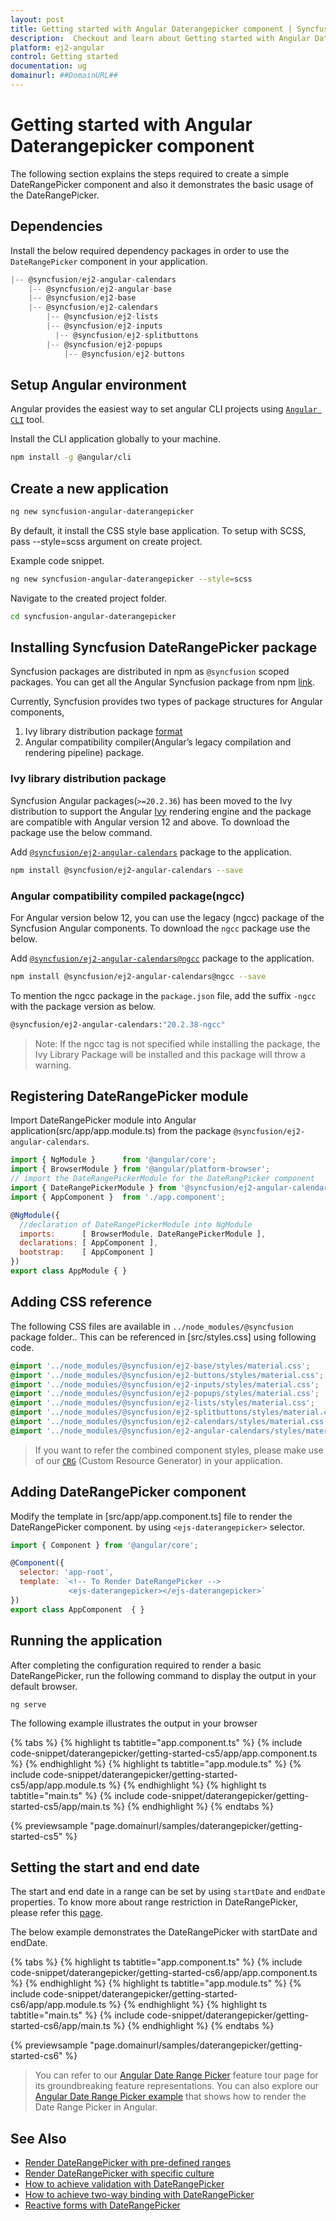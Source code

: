 ```yaml
---
layout: post
title: Getting started with Angular Daterangepicker component | Syncfusion
description:  Checkout and learn about Getting started with Angular Daterangepicker component of Syncfusion Essential JS 2 and more details.
platform: ej2-angular
control: Getting started 
documentation: ug
domainurl: ##DomainURL##
---
```


# Getting started with Angular Daterangepicker component

The following section explains the steps required to create a simple DateRangePicker component and also it demonstrates the basic usage of the DateRangePicker.

## Dependencies

Install the below required dependency packages in order to use the `DateRangePicker` component in your application.

```javascript
|-- @syncfusion/ej2-angular-calendars
    |-- @syncfusion/ej2-angular-base
    |-- @syncfusion/ej2-base
    |-- @syncfusion/ej2-calendars
        |-- @syncfusion/ej2-lists
        |-- @syncfusion/ej2-inputs
          |-- @syncfusion/ej2-splitbuttons
        |-- @syncfusion/ej2-popups
            |-- @syncfusion/ej2-buttons
```

## Setup Angular environment

Angular provides the easiest way to set angular CLI projects using [`Angular CLI`](https://github.com/angular/angular-cli) tool.

Install the CLI application globally to your machine.

```bash
npm install -g @angular/cli
```

## Create a new application

```bash
ng new syncfusion-angular-daterangepicker
```

By default, it install the CSS style base application. To setup with SCSS, pass --style=scss argument on create project.

Example code snippet.

```bash
ng new syncfusion-angular-daterangepicker --style=scss
```

Navigate to the created project folder.

```bash
cd syncfusion-angular-daterangepicker
```

## Installing Syncfusion DateRangePicker package

Syncfusion packages are distributed in npm as `@syncfusion` scoped packages. You can get all the Angular Syncfusion package from npm [link]( https://www.npmjs.com/search?q=%40syncfusion%2Fej2-angular- ).

Currently, Syncfusion provides two types of package structures for Angular components,
1. Ivy library distribution package [format](https://angular.io/guide/angular-package-format#angular-package-format)
2. Angular compatibility compiler(Angular’s legacy compilation and rendering pipeline) package.

### Ivy library distribution package

Syncfusion Angular packages(`>=20.2.36`) has been moved to the Ivy distribution to support the Angular [Ivy](https://docs.angular.lat/guide/ivy) rendering engine and the package are compatible with Angular version 12 and above. To download the package use the below command.

Add [`@syncfusion/ej2-angular-calendars`](https://www.npmjs.com/package/@syncfusion/ej2-angular-calendars/v/20.2.38) package to the application.

```bash
npm install @syncfusion/ej2-angular-calendars --save
```

### Angular compatibility compiled package(ngcc)

For Angular version below 12, you can use the legacy (ngcc) package of the Syncfusion Angular components. To download the `ngcc` package use the below.

Add [`@syncfusion/ej2-angular-calendars@ngcc`](https://www.npmjs.com/package/@syncfusion/ej2-angular-calendars/v/20.2.38-ngcc) package to the application.

```bash
npm install @syncfusion/ej2-angular-calendars@ngcc --save
```

To mention the ngcc package in the `package.json` file, add the suffix `-ngcc` with the package version as below.

```bash
@syncfusion/ej2-angular-calendars:"20.2.38-ngcc"
```

>Note: If the ngcc tag is not specified while installing the package, the Ivy Library Package will be installed and this package will throw a warning.

## Registering DateRangePicker module

Import DateRangePicker module into Angular application(src/app/app.module.ts) from the package `@syncfusion/ej2-angular-calendars`.

```javascript
import { NgModule }      from '@angular/core';
import { BrowserModule } from '@angular/platform-browser';
// import the DateRangePickerModule for the DateRangPicker component
import { DateRangePickerModule } from '@syncfusion/ej2-angular-calendars';
import { AppComponent }  from './app.component';

@NgModule({
  //declaration of DateRangePickerModule into NgModule
  imports:      [ BrowserModule, DateRangePickerModule ],
  declarations: [ AppComponent ],
  bootstrap:    [ AppComponent ]
})
export class AppModule { }
```

## Adding CSS reference

The following CSS files are available in `../node_modules/@syncfusion`  package folder..
This can be referenced in [src/styles.css] using following code.

```css
@import '../node_modules/@syncfusion/ej2-base/styles/material.css';
@import '../node_modules/@syncfusion/ej2-buttons/styles/material.css';
@import '../node_modules/@syncfusion/ej2-inputs/styles/material.css';
@import '../node_modules/@syncfusion/ej2-popups/styles/material.css';
@import '../node_modules/@syncfusion/ej2-lists/styles/material.css';
@import '../node_modules/@syncfusion/ej2-splitbuttons/styles/material.css';
@import '../node_modules/@syncfusion/ej2-calendars/styles/material.css';
@import '../node_modules/@syncfusion/ej2-angular-calendars/styles/material.css';
```

>If you want to refer the combined component styles, please make use of our [`CRG`](https://crg.syncfusion.com/) (Custom Resource Generator) in your application.

## Adding DateRangePicker component

Modify the template in [src/app/app.component.ts] file to render the DateRangePicker component. by using `<ejs-daterangepicker>` selector.

```javascript
import { Component } from '@angular/core';

@Component({
  selector: 'app-root',
  template: `<!-- To Render DateRangePicker -->
             <ejs-daterangepicker></ejs-daterangepicker>`
})
export class AppComponent  { }
```

## Running the application

After completing the configuration required to render a basic DateRangePicker, run the following command to display the output in your default browser.

```
ng serve
```

The following example illustrates the output in your browser

{% tabs %}
{% highlight ts tabtitle="app.component.ts" %}
{% include code-snippet/daterangepicker/getting-started-cs5/app/app.component.ts %}
{% endhighlight %}
{% highlight ts tabtitle="app.module.ts" %}
{% include code-snippet/daterangepicker/getting-started-cs5/app/app.module.ts %}
{% endhighlight %}
{% highlight ts tabtitle="main.ts" %}
{% include code-snippet/daterangepicker/getting-started-cs5/app/main.ts %}
{% endhighlight %}
{% endtabs %}
  
{% previewsample "page.domainurl/samples/daterangepicker/getting-started-cs5" %}

## Setting the start and end date

The start and end date in a range can be set by using  `startDate` and `endDate` properties. To know more about range restriction in DateRangePicker, please refer this [page](./range-selection).

The below example demonstrates the DateRangePicker with startDate and endDate.

{% tabs %}
{% highlight ts tabtitle="app.component.ts" %}
{% include code-snippet/daterangepicker/getting-started-cs6/app/app.component.ts %}
{% endhighlight %}
{% highlight ts tabtitle="app.module.ts" %}
{% include code-snippet/daterangepicker/getting-started-cs6/app/app.module.ts %}
{% endhighlight %}
{% highlight ts tabtitle="main.ts" %}
{% include code-snippet/daterangepicker/getting-started-cs6/app/main.ts %}
{% endhighlight %}
{% endtabs %}
  
{% previewsample "page.domainurl/samples/daterangepicker/getting-started-cs6" %}

> You can refer to our [Angular Date Range Picker](https://www.syncfusion.com/angular-ui-components/angular-daterangepicker) feature tour page for its groundbreaking feature representations. You can also explore our [Angular Date Range Picker example](https://ej2.syncfusion.com/angular/demos/#/material/daterangepicker/default) that shows how to render the Date Range Picker in Angular.

## See Also

* [Render DateRangePicker with pre-defined ranges](./customization#preset-ranges)
* [Render DateRangePicker with specific culture](./globalization)
* [How to achieve validation with DateRangePicker](./how-to/custom-validation-using-form-validator)
* [How to achieve two-way binding with DateRangePicker](./how-to/two-way-binding)
* [Reactive forms with DateRangePicker](./how-to/reactive-form)